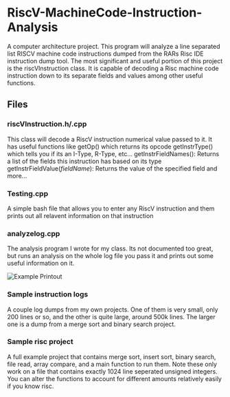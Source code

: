 # RiscV-MachineCode-Instruction-Analysis
A computer architecture project. This program will analyze a line separated list RISCV machine code instructions dumped from the RARs Risc IDE instruction dump tool. 
The most significant and useful portion of this project is the riscVInstruction class. 
It is capable of decoding a Risc machine code instruction down to its separate fields and values among other useful functions.


## Files
### riscVInstruction.h/.cpp
This class will decode a RiscV instruction numerical value passed to it. 
It has useful functions like getOp() which returns its opcode
getInstrType() which tells you if its an I-Type, R-Type, etc...
getInstrFieldNames(): Returns a list of the fields this instruction has based on its type
getInstrFieldValue(*fieldName*): Returns the value of the specified field
and more...


### Testing.cpp
A simple bash file that allows you to enter any RiscV instruction and them prints out all relavent information on that instruction


### analyzelog.cpp
The analysis program I wrote for my class. Its not documented too great, but runs an analysis on the whole log file you pass it and prints out some useful information on it.

![Example Printout](https://github.com/NoahTarr/RiscV-MachineCode-Instruction-Analysis/main/example_analysis_printout.png?raw=true)


### Sample instruction logs
A couple log dumps from my own projects. One of them is very small, only 200 lines or so, and the other is quite large, around 500k lines. The larger one is a dump from a merge sort and binary search project.


### Sample risc project
A full example project that contains merge sort, insert sort, binary search, file read, array compare, and a main function to run them. Note these only work on a file 
that contains exactly 1024 line seperated unsigned integers. You can alter the functions to account for different amounts relatively easily if you know risc.
